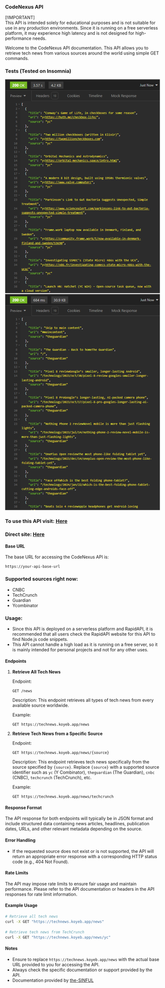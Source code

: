 ### CodeNexus API 

[!IMPORTANT]  
This API is intended solely for educational purposes and is not suitable for use in any production environments. Since it is running on a free serverless platform, it may experience high latency and is not designed for high-performance needs.

Welcome to the CodeNexus API documentation. This API allows you to retrieve tech news from various sources around the world using simple GET commands.

### Tests (Tested on Insomnia)

![Test Image 1](./Tests/test1.png)
![Test Image 2](./Tests/test2.png)

### To use this API visit: [Here](https://rapidapi.com/vasantmogia05/api/codenexus)
### Direct site: [Here](https://technews.koyeb.app/news)

#### Base URL

The base URL for accessing the CodeNexus API is:

```
https://your-api-base-url
```

### Supported sources right now: 

- CNBC
- TechCrunch
- Guardian
- Ycombinator

### Usage: 

- Since this API is deployed on a serverless platform and RapidAPI, it is recommended that all users check the RapidAPI website for this API to find Node.js code snippets. 
- This API cannot handle a high load as it is running on a free server, so it is mainly intended for personal projects and not for any other uses.

#### Endpoints

1. **Retrieve All Tech News**

   Endpoint:
   ```
   GET /news
   ```

   Description:
   This endpoint retrieves all types of tech news from every available source worldwide.

   Example:
   ```
   GET https://technews.koyeb.app/news
   ```

2. **Retrieve Tech News from a Specific Source**

   Endpoint:
   ```
   GET https://technews.koyeb.app/news/{source}
   ```

   Description:
   This endpoint retrieves tech news specifically from the source specified by `{source}`. Replace `{source}` with a supported source identifier such as `yc` (Y Combinator), `theguardian` (The Guardian), `cnbc` (CNBC), `techcrunch` (TechCrunch), etc.

   Example:
   ```
   GET https://technews.koyeb.app/news/techcrunch
   ```

#### Response Format

The API response for both endpoints will typically be in JSON format and include structured data containing news articles, headlines, publication dates, URLs, and other relevant metadata depending on the source.

#### Error Handling

- If the requested source does not exist or is not supported, the API will return an appropriate error response with a corresponding HTTP status code (e.g., 404 Not Found).

#### Rate Limits

The API may impose rate limits to ensure fair usage and maintain performance. Please refer to the API documentation or headers in the API responses for rate limit information.

#### Example Usage

```bash
# Retrieve all tech news
curl -X GET "https://technews.koyeb.app/news"

# Retrieve tech news from TechCrunch
curl -X GET "https://technews.koyeb.app/news/yc"
```

#### Notes

- Ensure to replace `https://technews.koyeb.app/news` with the actual base URL provided to you for accessing the API.
- Always check the specific documentation or support provided by the API.
- Documentation provided by [the-SINFUL](https://github.com/the-SINFUL)
